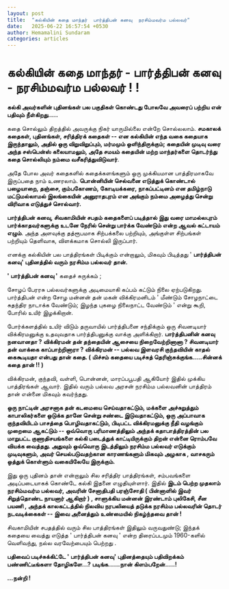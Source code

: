 ```yaml
---
layout: post
title:  "கல்கியின் கதை மாந்தர்  பார்த்திபன் கனவு  நரசிம்மவர்ம பல்லவர்"
date:   2025-06-22 16:57:54 +0530
author: Hemamalini Sundaram
categories: articles
---
```


#  கல்கியின் கதை மாந்தர் - பார்த்திபன் கனவு - நரசிம்மவர்ம பல்லவர் ! ! 

**கல்கி அவர்களின் புதினங்கள் பல பகுதிகள் கொண்டது போலவே அவரைப் பற்றிய என் பதிவும்
நீள்கிறது.....**

கதை சொல்லும் திறத்தில் அவருக்கு நிகர் யாருமில்லை என்றே சொல்லலாம். **சமகாலக் கதைகள்,
புதினங்கள், சரித்திரக் கதைகள் -- என கல்கியின் எந்த வகை கதையாக இருந்தாலும், அதில்
ஒரு விறுவிறுப்பும், மர்மமும் ஒளிந்திருக்கும்; கதையின் முடிவு வரை அந்த சஸ்பென்ஸ்
கலையாமலும், அதே சமயம் கதையின் மற்ற மாந்தர்களை தொடர்ந்து கதை சொல்லியும் நம்மை
வசீகரித்துவிடுவார்**.

அதே போல அவர் கதைகளில் கதைக்களங்களும் ஒரு முக்கியமான பாத்திரமாகவே இருப்பதை நாம்
உணரலாம். **பொன்னியின் செல்வனை எடுத்துக் கொண்டால் பழையாறை, தஞ்சை, கும்பகோணம்,
கோடியக்கரை, நாகப்பட்டினம் என தமிழ்நாடு மட்டுமல்லாமல் இலங்கையின் அனுராதபுரம் என
அங்கும் நம்மை அழைத்து சென்று விரிவாக எடுத்துச் சொல்வார்.**

**பார்த்திபன் கனவு, சிவகாமியின் சபதம் கதைகளைப் படித்தால் இது வரை மாமல்லபுரம்
பார்க்காதவர்களுக்கு உடனே நேரில் சென்று பார்க்க வேண்டும் என்ற ஆவல் கட்டாயம் எழும்**. அந்த
அளவுக்கு தத்ரூபமாக சிற்பக்கலை பற்றியும், அங்குள்ள சிற்பங்கள் பற்றியும் தெளிவாக,
விளக்கமாக சொல்லி இருப்பார்.

எனக்கு கல்கியின் பல பாத்திரங்கள் பிடிக்கும் என்றாலும், மிகவும் பிடித்தது '
**பார்த்திபன் கனவு' புதினத்தில் வரும் நரசிம்ம பல்லவர் தான்.**

**' பார்த்திபன் கனவு '** கதைச் சுருக்கம் ;

சோழப் பேரரசு பல்லவர்களுக்கு அடிமையாகி கப்பம் கட்டும் நிலை ஏற்படுகிறது. பார்த்திபன்
என்ற சோழ மன்னன் தன் மகன் விக்கிரமனிடம் ' மீண்டும் சோழநாட்டை சுதந்திர நாடாக்க வேண்டும்;
இழந்த புகழை நிலைநாட்ட வேண்டும் ' என்று கூறி, போரில் உயிர் இழக்கிறான்.

போர்க்களத்தில் உயிர் விடும் தருவாயில் பார்த்திபனை சந்திக்கும் ஒரு சிவனடியார்
விக்கிரமனுக்கு உதவுவதாக பார்த்திபனுக்கு வாக்கு அளிக்கிறார். **பார்த்திபனின் கனவு
நனவானதா ? விக்கிரமன் தன் தந்தையின் ஆசையை நிறைவேற்றினானா ? சிவனடியார் தன் வாக்கை
காப்பாற்றினாரா ? விக்கிரமன் -- பல்லவ இளவரசி குந்தவியின் காதல் கைகூடியதா என்பது
தான் கதை. ( மிச்சம் கதையை படிச்சுத் தெரிஞ்சுக்குங்க.....சின்னக் கதை தான் !! )**

விக்கிரமன், குந்தவி, வள்ளி, பொன்னன், மாரப்பபூபதி ஆகியோர் இதில் முக்கிய பாத்திரங்கள்
ஆவார். இதில் வரும் பல்லவ அரசன் நரசிம்ம பல்லவனின் பாத்திரம் தான் என்னை மிகவும்
கவர்ந்தது.

**ஒரு நாட்டின் அரசனாக தன் கடமையை செய்வதாகட்டும், மக்களை அச்சுறுத்தும் காபாலிகர்களை
ஒடுக்க தானே சென்று சண்டை இடுவதாகட்டும், ஒரு அப்பாவாக குந்தவியிடம் பாசத்தை
பொழிவதாகட்டும், பிடிபட்ட விக்கிரமனுக்கு நீதி வழங்கும் முறைமை ஆகட்டும் -- ஒவ்வொரு
பரிமாணத்திலும் அந்தக் கதாபாத்திரத்தின் பல மாறுபட்ட குணாதிசயங்களை கல்கி படைத்துக்
காட்டியிருக்கும் திறன் என்னை ரொம்பவே வியக்க வைத்தது. அதுவும் ஒவ்வொரு இடத்திலும்
நரசிம்ம பல்லவர் எடுக்கும் முடிவுகளும், அவர் செயல்படுவதற்கான காரணங்களும் மிகவும்
அழகாக , வாசகரும் ஒத்துக் கொள்ளும் வகையிலேயே இருக்கும்.**

இது ஒரு புதினம் தான் என்றாலும் சில சரித்திர பாத்திரங்கள், சம்பவங்களை அடிப்படையாகக்
கொண்டே கல்கி இதனை எழுதியுள்ளார். இதில் **இடம் பெற்ற முதலாம் நரசிம்மவர்ம பல்லவர்,
அவரின் சேனாதிபதி பரஞ்சோதி ( பின்னாளில் இவர் சிறுத்தொண்ட நாயனார் ஆகிறார் ) ,
சாளுக்கிய மன்னன் இரண்டாம் புலிகேசி, சீன பயணி , அந்தக் காலகட்டத்தில் நிலவிய நரபலியைத்
தடுக்க நரசிம்ம பல்லவரின் தொடர் நடவடிக்கைகள் -- இவை அனைத்தும் உண்மையில் நிகழ்ந்தவை தான்
!**

சிவகாமியின் சபதத்தில் வரும் சில பாத்திரங்கள் இதிலும் வருவதுண்டு; இந்தக் கதையை வைத்து
எடுத்த ' பார்த்திபன் கனவு ' என்ற திரைப்படமும் 1960-களில் வெளிவந்து, நல்ல
வரவேற்பையும் பெற்றது .

**பதிவைப் படிச்சுக்கிட்டே ' பார்த்திபன் கனவு' புதினத்தையும் பதிவிறக்கம் பண்ணிட்டீங்களா
தோழிகளே...? படிங்க......நான் கிளம்பறேன்.....!**

**\...நன்றி !**
